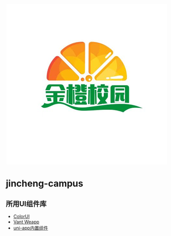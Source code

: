 <div style='text-align: center'>
<img src="src/static/images/logo.png" alt="logo">
</div>

# jincheng-campus

## 所用UI组件库
- [ColorUI](https://github.com/weilanwl/ColorUI)
- [Vant Weapp](https://github.com/vant-ui/vant-weapp)
- [uni-app内置组件](https://uniapp.dcloud.net.cn/component)